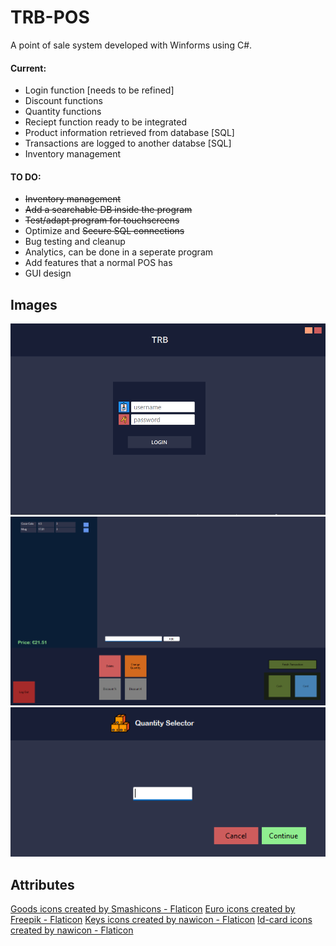 # TRB-POS

A point of sale system developed with Winforms using C#. 

#### Current:
* Login function [needs to be refined]
* Discount functions
* Quantity functions
* Reciept function ready to be integrated
* Product information retrieved from database [SQL]
* Transactions are logged to another databse [SQL]
* Inventory management

#### TO DO:
* ~~Inventory management~~
* ~~Add a searchable DB inside the program~~
* ~~Test/adapt program for touchscreens~~
* Optimize and ~~Secure SQL connections~~
* Bug testing and cleanup
* Analytics, can be done in a seperate program
* Add features that a normal POS has
* GUI design





## Images
![Alt Text](images/login.png)
![Alt Text](images/main.png)
![Alt Text](images/quantity.png)


## Attributes
<a href="https://www.flaticon.com/free-icons/goods" title="goods icons">Goods icons created by Smashicons - Flaticon</a>
<a href="https://www.flaticon.com/free-icons/euro" title="euro icons">Euro icons created by Freepik - Flaticon</a>
<a href="https://www.flaticon.com/free-icons/keys" title="keys icons">Keys icons created by nawicon - Flaticon</a>
<a href="https://www.flaticon.com/free-icons/id-card" title="id-card icons">Id-card icons created by nawicon - Flaticon</a>
